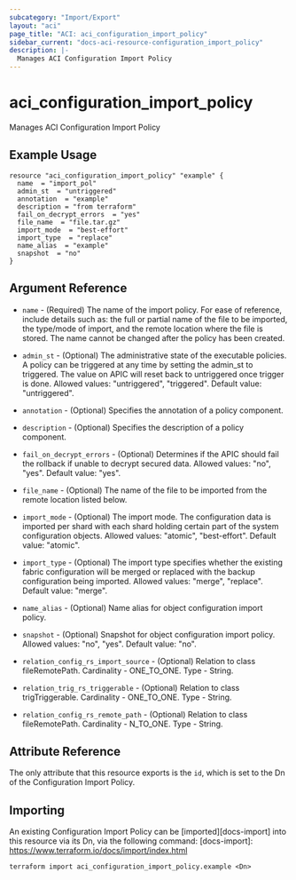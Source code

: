 ```yaml
---
subcategory: "Import/Export"
layout: "aci"
page_title: "ACI: aci_configuration_import_policy"
sidebar_current: "docs-aci-resource-configuration_import_policy"
description: |-
  Manages ACI Configuration Import Policy
---
```


# aci_configuration_import_policy

Manages ACI Configuration Import Policy

## Example Usage

```hcl
resource "aci_configuration_import_policy" "example" {
  name  = "import_pol"
  admin_st  = "untriggered"
  annotation  = "example"
  description = "from terraform"
  fail_on_decrypt_errors  = "yes"
  file_name  = "file.tar.gz"
  import_mode  = "best-effort"
  import_type  = "replace"
  name_alias  = "example"
  snapshot  = "no"
}
```

## Argument Reference

- `name` - (Required) The name of the import policy. For ease of reference, include details such as: the full or partial name of the file to be imported, the type/mode of import, and the remote location where the file is stored. The name cannot be changed after the policy has been created.
- `admin_st` - (Optional) The administrative state of the executable policies. A policy can be triggered at any time by setting the admin_st to triggered. The value on APIC will reset back to untriggered once trigger is done. Allowed values: "untriggered", "triggered". Default value: "untriggered".
- `annotation` - (Optional) Specifies the annotation of a policy component.
- `description` - (Optional) Specifies the description of a policy component.
- `fail_on_decrypt_errors` - (Optional) Determines if the APIC should fail the rollback if unable to decrypt secured data. Allowed values: "no", "yes". Default value: "yes".
- `file_name` - (Optional) The name of the file to be imported from the remote location listed below.
- `import_mode` - (Optional) The import mode. The configuration data is imported per shard with each shard holding certain part of the system configuration objects. Allowed values: "atomic", "best-effort". Default value: "atomic".
- `import_type` - (Optional) The import type specifies whether the existing fabric configuration will be merged or replaced with the backup configuration being imported. Allowed values: "merge", "replace". Default value: "merge".
- `name_alias` - (Optional) Name alias for object configuration import policy.
- `snapshot` - (Optional) Snapshot for object configuration import policy. Allowed values: "no", "yes". Default value: "no".

- `relation_config_rs_import_source` - (Optional) Relation to class fileRemotePath. Cardinality - ONE_TO_ONE. Type - String.
- `relation_trig_rs_triggerable` - (Optional) Relation to class trigTriggerable. Cardinality - ONE_TO_ONE. Type - String.
- `relation_config_rs_remote_path` - (Optional) Relation to class fileRemotePath. Cardinality - N_TO_ONE. Type - String.

## Attribute Reference

The only attribute that this resource exports is the `id`, which is set to the
Dn of the Configuration Import Policy.

## Importing

An existing Configuration Import Policy can be [imported][docs-import] into this resource via its Dn, via the following command:
[docs-import]: https://www.terraform.io/docs/import/index.html

```
terraform import aci_configuration_import_policy.example <Dn>
```
